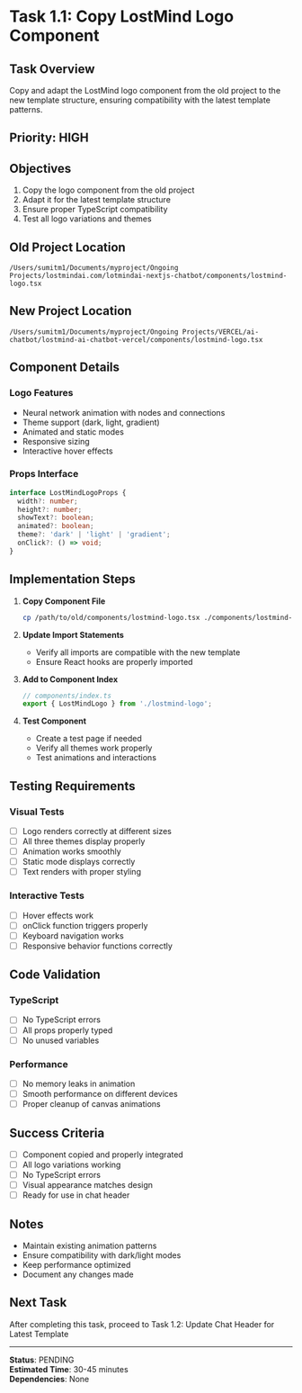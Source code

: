 # Task 1.1: Copy LostMind Logo Component

## Task Overview
Copy and adapt the LostMind logo component from the old project to the new template structure, ensuring compatibility with the latest template patterns.

## Priority: HIGH

## Objectives
1. Copy the logo component from the old project
2. Adapt it for the latest template structure
3. Ensure proper TypeScript compatibility
4. Test all logo variations and themes

## Old Project Location
```
/Users/sumitm1/Documents/myproject/Ongoing Projects/lostmindai.com/lotmindai-nextjs-chatbot/components/lostmind-logo.tsx
```

## New Project Location
```
/Users/sumitm1/Documents/myproject/Ongoing Projects/VERCEL/ai-chatbot/lostmind-ai-chatbot-vercel/components/lostmind-logo.tsx
```

## Component Details

### Logo Features
- Neural network animation with nodes and connections
- Theme support (dark, light, gradient)
- Animated and static modes
- Responsive sizing
- Interactive hover effects

### Props Interface
```typescript
interface LostMindLogoProps {
  width?: number;
  height?: number;
  showText?: boolean;
  animated?: boolean;
  theme?: 'dark' | 'light' | 'gradient';
  onClick?: () => void;
}
```

## Implementation Steps

1. **Copy Component File**
   ```bash
   cp /path/to/old/components/lostmind-logo.tsx ./components/lostmind-logo.tsx
   ```

2. **Update Import Statements**
   - Verify all imports are compatible with the new template
   - Ensure React hooks are properly imported

3. **Add to Component Index**
   ```typescript
   // components/index.ts
   export { LostMindLogo } from './lostmind-logo';
   ```

4. **Test Component**
   - Create a test page if needed
   - Verify all themes work properly
   - Test animations and interactions

## Testing Requirements

### Visual Tests
- [ ] Logo renders correctly at different sizes
- [ ] All three themes display properly
- [ ] Animation works smoothly
- [ ] Static mode displays correctly
- [ ] Text renders with proper styling

### Interactive Tests
- [ ] Hover effects work
- [ ] onClick function triggers properly
- [ ] Keyboard navigation works
- [ ] Responsive behavior functions correctly

## Code Validation

### TypeScript
- [ ] No TypeScript errors
- [ ] All props properly typed
- [ ] No unused variables

### Performance
- [ ] No memory leaks in animation
- [ ] Smooth performance on different devices
- [ ] Proper cleanup of canvas animations

## Success Criteria
- [ ] Component copied and properly integrated
- [ ] All logo variations working
- [ ] No TypeScript errors
- [ ] Visual appearance matches design
- [ ] Ready for use in chat header

## Notes
- Maintain existing animation patterns
- Ensure compatibility with dark/light modes
- Keep performance optimized
- Document any changes made

## Next Task
After completing this task, proceed to Task 1.2: Update Chat Header for Latest Template

---
**Status**: PENDING  
**Estimated Time**: 30-45 minutes  
**Dependencies**: None
